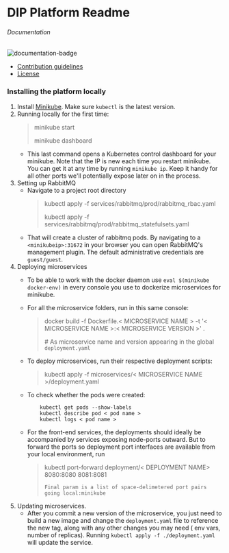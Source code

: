 # DIP Platform Readme

###### Documentation
![documentation-badge](https://img.shields.io/badge/Documentation-5.69%25%20%287%2F123%29-red.svg)

* [Contribution guidelines](CONTRIBUTION.md)
* [License](LICENSE)

### Installing the platform locally

1. Install [Minikube](https://kubernetes.io/docs/tasks/tools/install-minikube/). Make sure `kubectl` 
is the latest version.
2. Running locally for the first time:
    > minikube start  
    >
    > minikube dashboard
    * This last command opens a Kubernetes control dashboard for your minikube. 
    Note that the IP is new each time you restart minikube. You can get it at any time by running `minikube ip`.
    Keep it handy for all other ports we'll potentially expose later on in the process.
3. Setting up RabbitMQ    
    * Navigate to a project root directory
         > kubectl apply -f services/rabbitmq/prod/rabbitmq_rbac.yaml
         >
         > kubectl apply -f services/rabbitmq/prod/rabbitmq_statefulsets.yaml
    * That will create a cluster of rabbitmq pods. By navigating to a `<minikubeip>:31672` in your browser you can
    open RabbitMQ's management plugin. The default administrative credentials are `guest/guest`.
4. Deploying microservices    
    * To be able to work with the docker daemon use `eval $(minikube docker-env)` in 
    every console you use to dockerize microservices for minikube. 
    * For all the microservice folders, run in this same console:
        > docker build -f Dockerfile.< MICROSERVICE NAME > -t '< MICROSERVICE NAME >:< MICROSERVICE VERSION >' .
        >
        > \# As microservice name and version appearing in the global `deployment.yaml`
    * To deploy microservices, run their respective deployment scripts:
        > kubectl apply -f microservices/< MICROSERVICE NAME >/deployment.yaml
    * To check whether the pods were created:
    
              kubectl get pods --show-labels    
              kubectl describe pod < pod name >
              kubectl logs < pod name >
    * For the front-end services, the deployments should ideally be accompanied by services exposing node-ports outward.
    But to forward the ports so deployment port interfaces are available from your local environment, run
        > kubectl port-forward deployment/< DEPLOYMENT NAME> 8080:8080 8081:8081
        >
        > `Final param is a list of space-delimetered port pairs going local:minikube`
5. Updating microservices. 
    * After you commit a new version of the microservice, you just need to build a new image and change the 
      `deployment.yaml` file to reference the new tag, along with any other changes you may need ( env vars, number of replicas). 
      Running `kubectl apply -f ./deployment.yaml` will update the service. 
